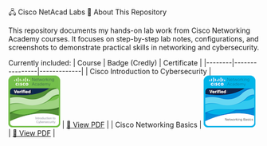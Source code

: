 🖧 Cisco NetAcad Labs
📘 About This Repository

This repository documents my hands-on lab work from Cisco Networking Academy courses.
It focuses on step-by-step lab notes, configurations, and screenshots to demonstrate practical skills in networking and cybersecurity.

Currently included:
| Course | Badge (Credly) | Certificate |
|--------|----------------|-------------|
| Cisco Introduction to Cybersecurity | <a href="https://www.credly.com/badges/4540b7db-cd32-440f-ab73-f4f4be342c16/public_url"><img src="Badges/intro.png" width="104"></a> | [📄 View PDF](Certificates/Introduction%20to%20Cybersecurity.pdf) |
| Cisco Networking Basics | <a href="https://www.credly.com/badges/76409012-bf53-4955-8302-2fd45fbdb4e0/public_url"><img src="Badges/networking.png" width="104"></a> | [📄 View PDF](Certificates/Networking%20Basics.pdf) |
